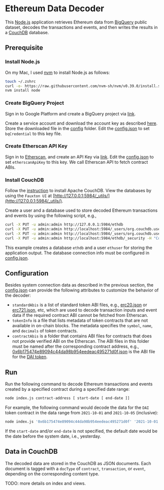 # Ethereum Data Decoder

This [Node.js](https://nodejs.org/) application retrieves Ethereum data from [BigQuery](https://console.cloud.google.com/bigquery) public dataset, decodes the transactions and events, and then writes the results in a [CouchDB](https://docs.couchdb.org/) database.

## Prerequisite

### Install Node.js

On my Mac, I used [nvm](https://github.com/nvm-sh/nvm#installing-and-updating) to install Node.js as follows:

```bash
touch ~/.zshrc
curl -o- https://raw.githubusercontent.com/nvm-sh/nvm/v0.39.0/install.sh | bash
nvm install node
```

### Create BigQuery Project

Sign in to Google Platform and create a BigQuery project via [link](https://console.cloud.google.com/flows/enableapi?apiid=bigquery.googleapis.com).

Create a service account and download the account key as described [here](https://cloud.google.com/docs/authentication/getting-started).  Store the downloaded file in the [config](./config) folder.  Edit the [config.json](./config.json) to set `bqCredential` to this key file.

### Create Etherscan API Key

Sign in to [Etherscan](https://etherscan.io/), and create an API Key via [link](https://etherscan.io/myapikey).  Edit the [config.json](./config.json) to set `etherscanApiKey` to this key.  We call Etherscan API to fetch contract ABIs.

### Install CouchDB

Follow the [instruction](https://docs.couchdb.org/en/latest/install/index.html) to install Apache CouchDB.  View the databases by using the `Fauxton UI` at [http://127.0.0.1:5984/_utils/](http://127.0.0.1:5984/_utils/).

Create a user and a database used to store decoded Ethereum transactions and events by using the following script, e.g.,

```bash
curl -X PUT -u admin:admin http://127.0.0.1:5984/ethdb
curl -X PUT -u admin:admin http://localhost:5984/_users/org.couchdb.user:ethadmin -H "Accept: application/json" -H "Content-Type: application/json" -d '{"name": "ethadmin", "password": "ethadmin", "roles": ["ethdb_admin"], "type": "user"}'
curl -X PUT -u admin:admin http://localhost:5984/_users/org.couchdb.user:ethuser -H "Accept: application/json" -H "Content-Type: application/json" -d '{"name": "ethuser", "password": "ethuser", "roles": ["ethdb_member"], "type": "user"}'
curl -X PUT -u admin:admin http://localhost:5984/ethdb/_security -H "Content-Type: application/json" -d '{"admins": { "names": [], "roles": ["_admin", "ethdb_admin"] }, "members": { "names": [], "roles": ["_admin", "ethdb_admin", "ethdb_member"] } }'
```

This example creates a database `ethdb` and a user `ethuser` for storing the application output.  The database connection info must be configured in [config.json](./config.json).

## Configuration

Besides system connection data as described in the previous section, the [config.json](./config.json) can provide the following attributes to customize the behavior of the decoder:

* `standardAbis` is a list of standard token ABI files, e.g., [erc20.json](./abis/standard/erc20.json) or [erc721.json](./abis/standard/erc721.json), etc, which are used to decode transaction inputs and event data if the required contract ABI cannot be fetched from Etherscan.
* `tokenInfo` is a file that lists metadata of token contracts that are not available in on-chain blocks.  The metadata specifies the `symbol`, `name`, and `decimals` of token contracts.
* `contractAbis` is a folder that contains ABI files for contracts that does not provide verified ABI on the Etherscan.  The ABI files in this folder must be named after the corresponding contract address, e.g., [0x6b175474e89094c44da98b954eedeac495271d0f.json](./abis/0x6b175474e89094c44da98b954eedeac495271d0f.json) is the ABI file for the [DAI token](https://etherscan.io/address/0x6b175474e89094c44da98b954eedeac495271d0f#code).

## Run

Run the following command to decode Ethereum transactions and events created by a specified contract during a specified date range:

```bash
node index.js contract-address [ start-date [ end-date ]]
```

For example, the following command would decode the data for the `DAI` token contract in the data range from `2021-10-01` and `2021-10-05` (inclusive):

```bash
node index.js '0x6b175474e89094c44da98b954eedeac495271d0f' '2021-10-01' '2021-10-05'
```

If the `start-date` and/or `end-date` is not specified, the default date would be the date before the system date, i.e., yesterday.

## Data in CouchDB

The decoded data are stored in the CouchDB as JSON documents.  Each document is tagged with a `docType` of `contract`, `transaction`, or `event`, depending on the corresponding content type.

TODO: more details on index and views.